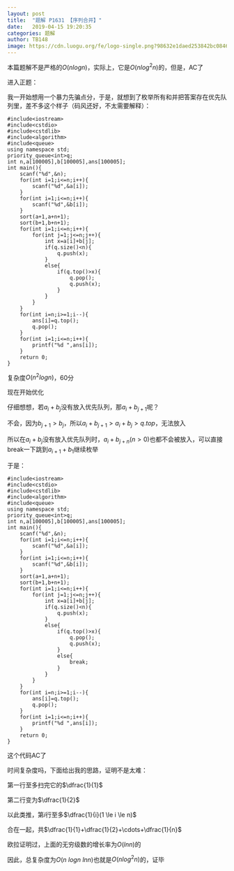 ```yaml
---
layout: post
title:  "题解 P1631 【序列合并】"
date:   2019-04-15 19:20:35
categories: 题解
author: TB148
image: https://cdn.luogu.org/fe/logo-single.png?98632e1daed253842bc0846d56f869e3
---
```

本篇题解不是严格的$O(nlogn)$，实际上，它是$O(nlog^2n)$的，但是，AC了

进入正题：

我一开始想用一个暴力先骗点分，于是，就想到了枚举所有和并把答案存在优先队列里，差不多这个样子（码风还好，不太需要解释）：

```
#include<iostream>
#include<cstdio>
#include<cstdlib>
#include<algorithm>
#include<queue>
using namespace std;
priority_queue<int>q;
int n,a[100005],b[100005],ans[100005];
int main(){
    scanf("%d",&n);
    for(int i=1;i<=n;i++){
    	scanf("%d",&a[i]);
    }
    for(int i=1;i<=n;i++){
    	scanf("%d",&b[i]);
    }
    sort(a+1,a+n+1);
    sort(b+1,b+n+1);
    for(int i=1;i<=n;i++){
    	for(int j=1;j<=n;j++){
    		int x=a[i]+b[j];
    		if(q.size()<n){
    			q.push(x);
    		}
    		else{
    			if(q.top()>x){
    				q.pop();
    				q.push(x);
    			}
    		}
    	}
    }
    for(int i=n;i>=1;i--){
    	ans[i]=q.top();
    	q.pop();
    }
    for(int i=1;i<=n;i++){
    	printf("%d ",ans[i]);
    }
    return 0;
}
```

复杂度$O(n^2logn)$，60分

现在开始优化

仔细想想，若$a_i+b_j$没有放入优先队列，那$a_i+b_{j+1}$呢？

不会，因为$b_{j+1}>b_j$，所以$a_i+b_{j+1}>a_i+b_j>q.top$，无法放入

所以在$a_i+b_j$没有放入优先队列时，$a_i+b_{j+n}(n>0)$也都不会被放入，可以直接break一下跳到$a_{i+1}+b_1$继续枚举

于是：
```
#include<iostream>
#include<cstdio>
#include<cstdlib>
#include<algorithm>
#include<queue>
using namespace std;
priority_queue<int>q;
int n,a[100005],b[100005],ans[100005];
int main(){
    scanf("%d",&n);
    for(int i=1;i<=n;i++){
    	scanf("%d",&a[i]);
    }
    for(int i=1;i<=n;i++){
    	scanf("%d",&b[i]);
    }
    sort(a+1,a+n+1);
    sort(b+1,b+n+1);
    for(int i=1;i<=n;i++){
    	for(int j=1;j<=n;j++){
    		int x=a[i]+b[j];
    		if(q.size()<n){
    			q.push(x);
    		}
    		else{
    			if(q.top()>x){
    				q.pop();
    				q.push(x);
    			}
    			else{
    				break;
    			}
    		}
    	}
    }
    for(int i=n;i>=1;i--){
    	ans[i]=q.top();
    	q.pop();
    }
    for(int i=1;i<=n;i++){
    	printf("%d ",ans[i]);
    }
    return 0;
}
```

这个代码AC了

时间复杂度吗，下面给出我的思路，证明不是太难：

第一行至多扫完它的$\dfrac{1}{1}$

第二行变为$\dfrac{1}{2}$

以此类推，第$i$行至多$\dfrac{1}{i}(1 \le i \le n)$

合在一起，共$\dfrac{1}{1}+\dfrac{1}{2}+\cdots+\dfrac{1}{n}$

欧拉证明过，上面的无穷级数的增长率为$O(lnn)$的

因此，总复杂度为$O(n\ logn\ lnn)$也就是$O(nlog^2n)$的，证毕
